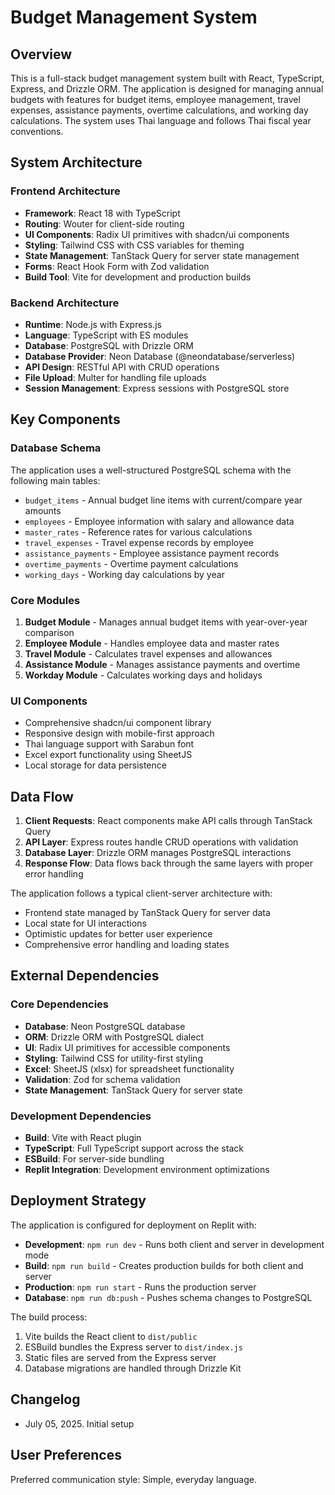 # Budget Management System

## Overview

This is a full-stack budget management system built with React, TypeScript, Express, and Drizzle ORM. The application is designed for managing annual budgets with features for budget items, employee management, travel expenses, assistance payments, overtime calculations, and working day calculations. The system uses Thai language and follows Thai fiscal year conventions.

## System Architecture

### Frontend Architecture
- **Framework**: React 18 with TypeScript
- **Routing**: Wouter for client-side routing
- **UI Components**: Radix UI primitives with shadcn/ui components
- **Styling**: Tailwind CSS with CSS variables for theming
- **State Management**: TanStack Query for server state management
- **Forms**: React Hook Form with Zod validation
- **Build Tool**: Vite for development and production builds

### Backend Architecture
- **Runtime**: Node.js with Express.js
- **Language**: TypeScript with ES modules
- **Database**: PostgreSQL with Drizzle ORM
- **Database Provider**: Neon Database (@neondatabase/serverless)
- **API Design**: RESTful API with CRUD operations
- **File Upload**: Multer for handling file uploads
- **Session Management**: Express sessions with PostgreSQL store

## Key Components

### Database Schema
The application uses a well-structured PostgreSQL schema with the following main tables:
- `budget_items` - Annual budget line items with current/compare year amounts
- `employees` - Employee information with salary and allowance data
- `master_rates` - Reference rates for various calculations
- `travel_expenses` - Travel expense records by employee
- `assistance_payments` - Employee assistance payment records
- `overtime_payments` - Overtime payment calculations
- `working_days` - Working day calculations by year

### Core Modules
1. **Budget Module** - Manages annual budget items with year-over-year comparison
2. **Employee Module** - Handles employee data and master rates
3. **Travel Module** - Calculates travel expenses and allowances
4. **Assistance Module** - Manages assistance payments and overtime
5. **Workday Module** - Calculates working days and holidays

### UI Components
- Comprehensive shadcn/ui component library
- Responsive design with mobile-first approach
- Thai language support with Sarabun font
- Excel export functionality using SheetJS
- Local storage for data persistence

## Data Flow

1. **Client Requests**: React components make API calls through TanStack Query
2. **API Layer**: Express routes handle CRUD operations with validation
3. **Database Layer**: Drizzle ORM manages PostgreSQL interactions
4. **Response Flow**: Data flows back through the same layers with proper error handling

The application follows a typical client-server architecture with:
- Frontend state managed by TanStack Query for server data
- Local state for UI interactions
- Optimistic updates for better user experience
- Comprehensive error handling and loading states

## External Dependencies

### Core Dependencies
- **Database**: Neon PostgreSQL database
- **ORM**: Drizzle ORM with PostgreSQL dialect
- **UI**: Radix UI primitives for accessible components
- **Styling**: Tailwind CSS for utility-first styling
- **Excel**: SheetJS (xlsx) for spreadsheet functionality
- **Validation**: Zod for schema validation
- **State Management**: TanStack Query for server state

### Development Dependencies
- **Build**: Vite with React plugin
- **TypeScript**: Full TypeScript support across the stack
- **ESBuild**: For server-side bundling
- **Replit Integration**: Development environment optimizations

## Deployment Strategy

The application is configured for deployment on Replit with:
- **Development**: `npm run dev` - Runs both client and server in development mode
- **Build**: `npm run build` - Creates production builds for both client and server
- **Production**: `npm run start` - Runs the production server
- **Database**: `npm run db:push` - Pushes schema changes to PostgreSQL

The build process:
1. Vite builds the React client to `dist/public`
2. ESBuild bundles the Express server to `dist/index.js`
3. Static files are served from the Express server
4. Database migrations are handled through Drizzle Kit

## Changelog

- July 05, 2025. Initial setup

## User Preferences

Preferred communication style: Simple, everyday language.